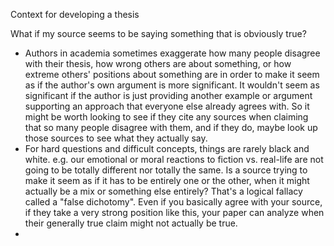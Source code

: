 Context for developing a thesis

What if my source seems to be saying something that is obviously true?
- Authors in academia sometimes exaggerate how many people disagree with their thesis, how wrong others are about something, or how extreme others' positions about something are in order to make it seem as if the author's own argument is more significant. It wouldn't seem as significant if the author is just providing another example or argument supporting an approach that everyone else already agrees with. So it might be worth looking to see if they cite any sources when claiming that so many people disagree with them, and if they do, maybe look up those sources to see what they actually say.
- For hard questions and difficult concepts, things are rarely black and white. e.g. our emotional or moral reactions to fiction vs. real-life are not going to be totally different nor totally the same. Is a source trying to make it seem as if it has to be entirely one or the other, when it might actually be a mix or something else entirely? That's a logical fallacy called a "false dichotomy". Even if you basically agree with your source, if they take a very strong position like this, your paper can analyze when their generally true claim might not actually be true.
-